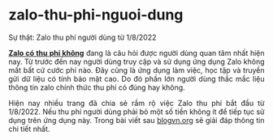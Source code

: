 # zalo-thu-phi-nguoi-dung
Sự thật: Zalo thu phí người dùng từ 1/8/2022
<p style="text-align: justify;"><a href="https://blogvn.org/zalo-co-thu-phi-nguoi-dung-khong.html"><strong>Zalo có thu phí không</strong></a> đang là câu hỏi được người dùng quan tâm nhất hiện nay. Từ trước đến nay người dùng truy cập và sử dụng ứng dụng Zalo không mất bất cứ cước phí nào. Đây cũng là ứng dụng làm việc, học tập và truyền gửi dữ liệu có tính bảo mật cao. Do đó phần lớn người dùng thắc mắc liệu thông tin zalo chính thức thu phí có đúng hay không.</p>
<p style="text-align: justify;">Hiện nay nhiều trang đã chia sẻ rầm rộ việc Zalo thu phí bắt đầu từ 1/8/2022. Nếu thu phí người dùng phải bỏ một số tiền không ít để tiếp tục sử dụng trên ứng dụng này. Trong bài viết sau <a href="http://blogvn.org" target="_blank" rel="noopener">blogvn.org</a> sẽ giải đáp thông tin chi tiết nhất.</p>
